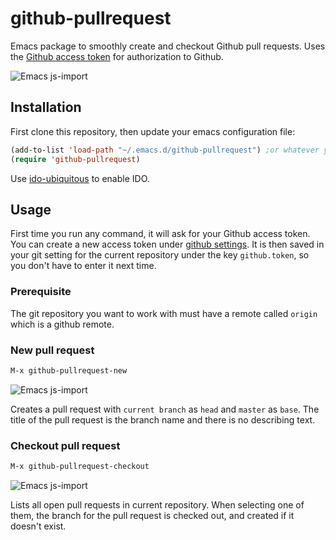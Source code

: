 # github-pullrequest
Emacs package to smoothly create and checkout Github pull requests. Uses the [Github access token](https://github.com/settings/tokens) for authorization to Github.

![Emacs js-import](https://jakoblind.github.io/img/githubcheckout.gif)

## Installation
First clone this repository, then update your emacs configuration file:

```lisp
(add-to-list 'load-path "~/.emacs.d/github-pullrequest") ;or whatever your path is
(require 'github-pullrequest)
```

Use [ido-ubiquitous](https://github.com/DarwinAwardWinner/ido-ubiquitous) to enable IDO.

## Usage

First time you run any command, it will ask for your Github access token. You can create a new access token under [github settings](https://github.com/settings/tokens). It is then saved in your git setting for the current repository under the key `github.token`, so you don't have to enter it next time.

### Prerequisite

The git repository you want to work with must have a remote called `origin` which is a github remote.

### New pull request

```lisp
M-x github-pullrequest-new
```

![Emacs js-import](https://jakoblind.github.io/img/githubnewpr.gif)

Creates a pull request with `current branch` as `head` and `master` as `base`. The title of the pull request is the branch name and there is no describing text.

### Checkout pull request

```lisp
M-x github-pullrequest-checkout
```

![Emacs js-import](https://jakoblind.github.io/img/githubcheckout.gif)

Lists all open pull requests in current repository. When selecting one of them, the branch for the pull request is checked out, and created if it doesn't exist.
